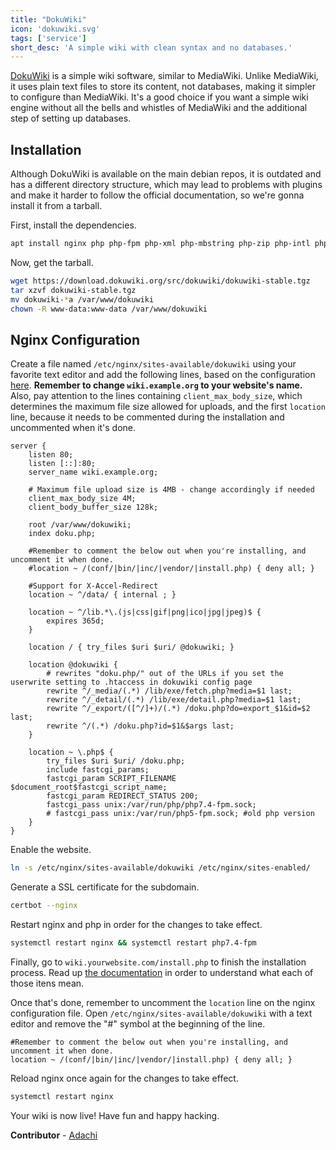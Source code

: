 ```yaml
---
title: "DokuWiki"
icon: 'dokuwiki.svg'
tags: ['service']
short_desc: 'A simple wiki with clean syntax and no databases.'
---
```


[DokuWiki](https://www.dokuwiki.org) is a simple wiki software, similar to MediaWiki. Unlike MediaWiki, it uses plain text files to store its content, not databases, making it simpler to configure than MediaWiki. It's a good choice if you want a simple wiki engine without all the bells and whistles of MediaWiki and the additional step of setting up databases.

## Installation

Although DokuWiki is available on the main debian repos, it is outdated and has a different directory structure, which may lead to problems with plugins and make it harder to follow the official documentation, so we're gonna install it from a tarball.

First, install the dependencies.

```sh
apt install nginx php php-fpm php-xml php-mbstring php-zip php-intl php-gd 
```

Now, get the tarball.

```sh
wget https://download.dokuwiki.org/src/dokuwiki/dokuwiki-stable.tgz
tar xzvf dokuwiki-stable.tgz
mv dokuwiki-*a /var/www/dokuwiki
chown -R www-data:www-data /var/www/dokuwiki
```

## Nginx Configuration

Create a file named `/etc/nginx/sites-available/dokuwiki` using your favorite text editor and add the following lines, based on the configuration [here](https://www.dokuwiki.org/install:nginx). **Remember to change `wiki.example.org` to your website's name.** Also, pay attention to the lines containing `client_max_body_size`, which determines the maximum file size allowed for uploads, and the first `location` line, because it needs to be commented during the installation and uncommented when it's done.

```nginx
server {
    listen 80;
    listen [::]:80;
    server_name wiki.example.org;
 
    # Maximum file upload size is 4MB - change accordingly if needed
    client_max_body_size 4M;
    client_body_buffer_size 128k;
 
    root /var/www/dokuwiki;
    index doku.php;
 
    #Remember to comment the below out when you're installing, and uncomment it when done.
    #location ~ /(conf/|bin/|inc/|vendor/|install.php) { deny all; }
 
    #Support for X-Accel-Redirect
    location ~ ^/data/ { internal ; }
 
    location ~ ^/lib.*\.(js|css|gif|png|ico|jpg|jpeg)$ {
        expires 365d;
    }
 
    location / { try_files $uri $uri/ @dokuwiki; }
 
    location @dokuwiki {
        # rewrites "doku.php/" out of the URLs if you set the userwrite setting to .htaccess in dokuwiki config page
        rewrite ^/_media/(.*) /lib/exe/fetch.php?media=$1 last;
        rewrite ^/_detail/(.*) /lib/exe/detail.php?media=$1 last;
        rewrite ^/_export/([^/]+)/(.*) /doku.php?do=export_$1&id=$2 last;
        rewrite ^/(.*) /doku.php?id=$1&$args last;
    }
 
    location ~ \.php$ {
        try_files $uri $uri/ /doku.php;
        include fastcgi_params;
        fastcgi_param SCRIPT_FILENAME $document_root$fastcgi_script_name;
        fastcgi_param REDIRECT_STATUS 200;
        fastcgi_pass unix:/var/run/php/php7.4-fpm.sock;
        # fastcgi_pass unix:/var/run/php5-fpm.sock; #old php version
    }
}
```

Enable the website.

```sh
ln -s /etc/nginx/sites-available/dokuwiki /etc/nginx/sites-enabled/
```

Generate a SSL certificate for the subdomain.

```sh
certbot --nginx
```

Restart nginx and php in order for the changes to take effect.

```sh
systemctl restart nginx && systemctl restart php7.4-fpm 
```

Finally, go to `wiki.yourwebsite.com/install.php` to finish the installation process. Read up [the documentation](https://www.dokuwiki.org/installer) in order to understand what each of those itens mean.

Once that's done, remember to uncomment the `location` line on the nginx configuration file. Open `/etc/nginx/sites-available/dokuwiki` with a text editor and remove the "#" symbol at the beginning of the line.

```nginx
#Remember to comment the below out when you're installing, and uncomment it when done.
location ~ /(conf/|bin/|inc/|vendor/|install.php) { deny all; }
```

Reload nginx once again for the changes to take effect.

```sh
systemctl restart nginx
```

Your wiki is now live! Have fun and happy hacking.

**Contributor** - [Adachi](https://github.com/AdachiWasRight)
